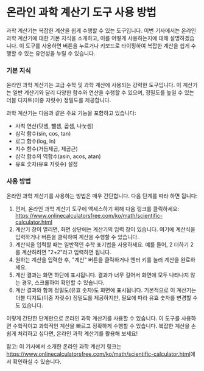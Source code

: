 온라인 과학 계산기 도구 사용 방법
===================

과학 계산기는 복잡한 계산을 쉽게 수행할 수 있는 도구입니다. 이번 기사에서는 온라인 과학 계산기에 대한 기본 지식을 소개하고, 이를 어떻게 사용하는지에 대해 설명하겠습니다. 이 도구를 사용하면 버튼을 누르거나 키보드로 타이핑하여 복잡한 계산을 쉽게 수행할 수 있는 유연성을 누릴 수 있습니다.

### 기본 지식

온라인 과학 계산기는 고급 수학 및 과학 계산에 사용되는 강력한 도구입니다. 이 계산기는 일반 계산기와 달리 다양한 함수와 연산을 수행할 수 있으며, 정밀도를 높일 수 있는 더블 디지트(이중 자릿수) 정밀도를 제공합니다.

과학 계산기는 다음과 같은 주요 기능을 포함하고 있습니다:

- 사칙 연산(덧셈, 뺄셈, 곱셈, 나눗셈)
- 삼각 함수(sin, cos, tan)
- 로그 함수(log, ln)
- 지수 함수(거듭제곱, 제곱근)
- 삼각 함수의 역함수(asin, acos, atan)
- 유효 숫자(유효 자릿수) 설정

### 사용 방법

온라인 과학 계산기를 사용하는 방법은 매우 간단합니다. 다음 단계를 따라 하면 됩니다:

1. 먼저, 온라인 과학 계산기 도구에 액세스하기 위해 다음 링크를 클릭하세요: <https://www.onlinecalculatorsfree.com/ko/math/scientific-calculator.html>
2. 계산기 창이 열리면, 화면 상단에는 계산기의 입력 창이 있습니다. 여기에 계산식을 입력하거나 버튼을 클릭하여 계산을 수행할 수 있습니다.
3. 계산식을 입력할 때는 일반적인 수학 표기법을 사용하세요. 예를 들어, 2 더하기 2를 계산하려면 "2+2"라고 입력하면 됩니다.
4. 원하는 계산을 입력한 후, "계산" 버튼을 클릭하거나 엔터 키를 눌러 계산을 완료하세요.
5. 계산 결과는 화면 하단에 표시됩니다. 결과가 너무 길어서 화면에 모두 나타나지 않는 경우, 스크롤하여 확인할 수 있습니다.
6. 계산 결과와 함께 정밀도(유효 숫자)도 화면에 표시됩니다. 기본적으로 이 계산기는 더블 디지트(이중 자릿수) 정밀도를 제공하지만, 필요에 따라 유효 숫자를 변경할 수도 있습니다.

이렇게 간단한 단계만으로 온라인 과학 계산기를 사용할 수 있습니다. 이 도구를 사용하면 수학적이고 과학적인 계산을 빠르고 정확하게 수행할 수 있습니다. 복잡한 계산을 손쉽게 처리하고 싶다면, 온라인 과학 계산기를 활용해 보세요!

참고: 이 기사에서 소개한 온라인 과학 계산기 링크는 <https://www.onlinecalculatorsfree.com/ko/math/scientific-calculator.html>에서 확인하실 수 있습니다.